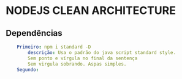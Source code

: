 # NODEJS CLEAN ARCHITECTURE


## Dependências

~~~yml
    Primeiro: npm i standard -D
        descrição: Usa o padrão do java script standard style. 
        Sem ponto e vírgula no final da sentença
        Sem virgula sobrando. Aspas simples.
    Segundo: 

~~~

